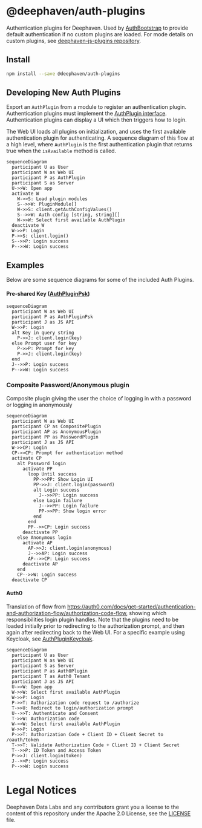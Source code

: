 # @deephaven/auth-plugins

Authentication plugins for Deephaven. Used by [AuthBootstrap](../app-utils/src/components/AuthBootstrap.tsx) to provide default authentication if no custom plugins are loaded. For mode details on custom plugins, see [deephaven-js-plugins repository](https://github.com/deephaven/deephaven-js-plugins).

## Install

```bash
npm install --save @deephaven/auth-plugins
```

## Developing New Auth Plugins

Export an `AuthPlugin` from a module to register an authentication plugin. Authentication plugins must implement the [AuthPlugin interface](./src/AuthPlugin.ts#L32). Authentication plugins can display a UI which then triggers how to login.

The Web UI loads all plugins on initialization, and uses the first available authentication plugin for authenticating. A sequence diagram of this flow at a high level, where `AuthPlugin` is the first authentication plugin that returns true when the `isAvailable` method is called.

```mermaid
sequenceDiagram
  participant U as User
  participant W as Web UI
  participant P as AuthPlugin
  participant S as Server
  U->>W: Open app
  activate W
    W->>S: Load plugin modules
    S-->>W: PluginModule[]
    W->>S: client.getAuthConfigValues()
    S-->>W: Auth config [string, string][]
    W->>W: Select first available AuthPlugin
  deactivate W
  W->>P: Login
  P->>S: client.login()
  S-->>P: Login success
  P-->>W: Login success
```

## Examples

Below are some sequence diagrams for some of the included Auth Plugins.

#### Pre-shared Key ([AuthPluginPsk](./src/AuthPluginPsk.tsx))

```mermaid
sequenceDiagram
  participant W as Web UI
  participant P as AuthPluginPsk
  participant J as JS API
  W->>P: Login
  alt Key in query string
    P->>J: client.login(key)
  else Prompt user for key
    P->>P: Prompt for key
    P->>J: client.login(key)
  end
  J-->>P: Login success
  P-->>W: Login success
```

### Composite Password/Anonymous plugin

Composite plugin giving the user the choice of logging in with a password or logging in anonymously

```mermaid
sequenceDiagram
  participant W as Web UI
  participant CP as CompositePlugin
  participant AP as AnonymousPlugin
  participant PP as PasswordPlugin
  participant J as JS API
  W->>CP: Login
  CP->>CP: Prompt for authentication method
  activate CP
    alt Password login
      activate PP
        loop Until success
          PP->>PP: Show Login UI
          PP->>J: client.login(password)
          alt Login success
            J-->>PP: Login success
          else Login failure
            J-->>PP: Login failure
            PP->>PP: Show login error
          end
        end
        PP-->>CP: Login success
      deactivate PP
    else Anonymous login
      activate AP
        AP->>J: client.login(anonymous)
        J-->>AP: Login success
        AP-->>CP: Login success
      deactivate AP
    end
    CP-->>W: Login success
  deactivate CP
```

#### Auth0

Translation of flow from https://auth0.com/docs/get-started/authentication-and-authorization-flow/authorization-code-flow, showing which responsibilities login plugin handles. Note that the plugins need to be loaded initially prior to redirecting to the authorization prompt, and then again after redirecting back to the Web UI. For a specific example using Keycloak, see [AuthPluginKeycloak](https://github.com/deephaven/deephaven-js-plugins/tree/main/plugins/auth-keycloak).

```mermaid
sequenceDiagram
  participant U as User
  participant W as Web UI
  participant S as Server
  participant P as Auth0Plugin
  participant T as Auth0 Tenant
  participant J as JS API
  U->>W: Open app
  W->>W: Select first available AuthPlugin
  W->>P: Login
  P->>T: Authorization code request to /authorize
  T->>U: Redirect to login/authorization prompt
  U-->>T: Authenticate and Consent
  T->>W: Authorization code
  W->>W: Select first available AuthPlugin
  W->>P: Login
  P->>T: Authorization Code + Client ID + Client Secret to /oauth/token
  T->>T: Validate Authorization Code + Client ID + Client Secret
  T-->>P: ID Token and Access Token
  P->>J: client.login(token)
  J-->>P: Login success
  P-->>W: Login success
```

# Legal Notices

Deephaven Data Labs and any contributors grant you a license to the content of this repository under the Apache 2.0 License, see the [LICENSE](../../LICENSE) file.
